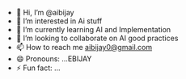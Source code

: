 - 👋 Hi, I’m @aibijay
- 👀 I’m interested in Ai stuff
- 🌱 I’m currently learning AI and Implementation
- 💞️ I’m looking to collaborate on AI good practices
- 📫 How to reach me aibijay0@gmail.com
- 😄 Pronouns: ...EBIJAY
- ⚡ Fun fact: ...

<!---
aibijay/aibijay is a ✨ special ✨ repository because its `README.md` (this file) appears on your GitHub profile.
You can click the Preview link to take a look at your changes.
--->
